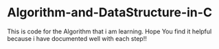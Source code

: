 # Algorithm-and-DataStructure-in-C

This is code for the Algorithm that i am learning.
Hope You find it helpful because i have 
documented well with each step!!
